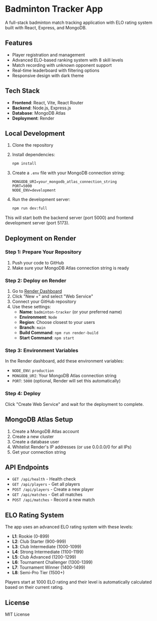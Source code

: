 # Badminton Tracker App

A full-stack badminton match tracking application with ELO rating system built with React, Express, and MongoDB.

## Features

- Player registration and management
- Advanced ELO-based ranking system with 8 skill levels
- Match recording with unknown opponent support
- Real-time leaderboard with filtering options
- Responsive design with dark theme

## Tech Stack

- **Frontend**: React, Vite, React Router
- **Backend**: Node.js, Express.js
- **Database**: MongoDB Atlas
- **Deployment**: Render

## Local Development

1. Clone the repository
2. Install dependencies:
   ```bash
   npm install
   ```

3. Create a `.env` file with your MongoDB connection string:
   ```
   MONGODB_URI=your_mongodb_atlas_connection_string
   PORT=5000
   NODE_ENV=development
   ```

4. Run the development server:
   ```bash
   npm run dev:full
   ```

This will start both the backend server (port 5000) and frontend development server (port 5173).

## Deployment on Render

### Step 1: Prepare Your Repository

1. Push your code to GitHub
2. Make sure your MongoDB Atlas connection string is ready

### Step 2: Deploy on Render

1. Go to [Render Dashboard](https://render.com/dashboard)
2. Click "New +" and select "Web Service"
3. Connect your GitHub repository
4. Use these settings:
   - **Name**: `badminton-tracker` (or your preferred name)
   - **Environment**: `Node`
   - **Region**: Choose closest to your users
   - **Branch**: `main`
   - **Build Command**: `npm run render-build`
   - **Start Command**: `npm start`

### Step 3: Environment Variables

In the Render dashboard, add these environment variables:

- `NODE_ENV`: `production`
- `MONGODB_URI`: Your MongoDB Atlas connection string
- `PORT`: `5000` (optional, Render will set this automatically)

### Step 4: Deploy

Click "Create Web Service" and wait for the deployment to complete.

## MongoDB Atlas Setup

1. Create a MongoDB Atlas account
2. Create a new cluster
3. Create a database user
4. Whitelist Render's IP addresses (or use 0.0.0.0/0 for all IPs)
5. Get your connection string

## API Endpoints

- `GET /api/health` - Health check
- `GET /api/players` - Get all players
- `POST /api/players` - Create a new player
- `GET /api/matches` - Get all matches
- `POST /api/matches` - Record a new match

## ELO Rating System

The app uses an advanced ELO rating system with these levels:

- **L1**: Rookie (0-899)
- **L2**: Club Starter (900-999)
- **L3**: Club Intermediate (1000-1099)
- **L4**: Strong Intermediate (1100-1199)
- **L5**: Club Advanced (1200-1299)
- **L6**: Tournament Challenger (1300-1399)
- **L7**: Tournament Winner (1400-1499)
- **L8**: Semi-Pro Tier (1500+)

Players start at 1000 ELO rating and their level is automatically calculated based on their current rating.

## License

MIT License
